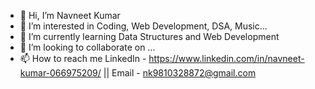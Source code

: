 - 👋 Hi, I’m Navneet Kumar 
- 👀 I’m interested in Coding, Web Development, DSA, Music...
- 🌱 I’m currently learning Data Structures and Web Development
- 💞️ I’m looking to collaborate on ...
- 📫 How to reach me LinkedIn - https://www.linkedin.com/in/navneet-kumar-066975209/ || Email - nk9810328872@gmail.com

<!---
Navneet0801/Navneet0801 is a ✨ special ✨ repository because its `README.md` (this file) appears on your GitHub profile.
You can click the Preview link to take a look at your changes.
--->
